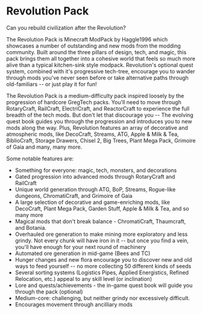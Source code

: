 # Revolution Pack

Can you rebuild civilization after the Revolution?

The Revolution Pack is Minecraft ModPack by Haggle1996 which showcases a number of outstanding and new mods from the modding community. Built around the three pillars of design, tech, and magic, this pack brings them all together into a cohesive world that feels so much more alive than a typical kitchen-sink style modpack. Revolution's optional quest system, combined with it's progressive tech-tree, encourage you to wander through mods you've never seen before or take alternative paths through old-familiars -- or just play it for fun!

The Revolution Pack is a medium-difficulty pack inspired loosely by the progression of hardcore GregTech packs. You'll need to move through RotaryCraft, RailCraft, ElectriCraft, and ReactorCraft to experience the full breadth of the tech mods. But don't let that discourage you -- The evolving quest book guides you through the progression and introduces you to new mods along the way. Plus, Revolution features an array of decorative and atmospheric mods, like DecoCraft, Streams, ATG, Apple & Milk & Tea, BiblioCraft, Storage Drawers, Chisel 2, Big Trees, Plant Mega Pack, Grimoire of Gaia and many, many more.

Some notable features are:
- Something for everyone: magic, tech, monsters, and decorations
- Gated progression into advanced mods through RotaryCraft and RailCraft
- Unique world generation through ATG, BoP, Streams, Rogue-like dungeons, ChromatiCraft, and Grimoire of Gaia
- A large selection of decorative and game-enriching mods, like DecoCraft, Plant Mega Pack, Garden Stuff, Apple & Milk & Tea, and so many more
- Magical mods that don't break balance - ChromatiCraft, Thaumcraft, and Botania.
- Overhauled ore generation to make mining more exploratory and less grindy. Not every chunk will have iron in it -- but once you find a vein, you'll have enough for your next round of machinery
- Automated ore generation in mid-game (Bees and TC)
- Hunger changes and new flora encourage you to discover new and old ways to feed yourself -- no more collecting 50 different kinds of seeds
- Several sorting systems (Logistics Pipes, Applied Energistics, Refined Relocation, etc.) appeal to any skill level (or inclination)
- Lore and quests/achievements - the in-game quest book will guide you through the pack (optional)
- Medium-core: challenging, but neither grindy nor excessively difficult. 
- Encourages movement through ancilliary mods
